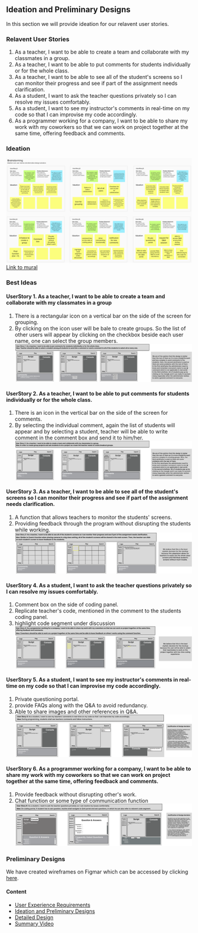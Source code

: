 ## Ideation and Preliminary Designs
In this section we will provide ideation for our relavent user stories.

### Relavent User Stories
1. As a teacher, I want to be able to create a team and collaborate with my classmates in a group.
2. As a teacher, I want to be able to put comments for students individually or for the whole class.
3. As a teacher, I want to be able to see all of the student's screens so I can monitor their progress and see if part of the assignment needs clarification.
4. As a student, I want to ask the teacher questions privately so I can resolve my issues comfortably.
5. As a student, I want to see my instructor's comments in real-time on my code so that I can improvise my code accordingly.
6. As a programmer working for a company, I want to be able to share my work with my coworkers so that we can work on project together at the same time, offering feedback and comments.

### Ideation
![ideation](ideation.png)
[Link to mural](https://app.mural.co/invitation/mural/livesynchronousprogramming4296/1657919665995?sender=u461392fd5388f2182c227778&key=7c724e4c-9a52-40e8-be36-abe24543fc0c)

### Best Ideas
#### UserStory 1. As a teacher, I want to be able to create a team and collaborate with my classmates in a group
1. There is a rectangular icon on a vertical bar on the side of the screen for grouping.
2. By clicking on the icon user will be bale to create groups. So the list of other users will appear by clicking on the checkbox beside each user name, one can select the group members.
![design1](wireframes/userstory1.png)

#### UserStory 2. As a teacher, I want to be able to put comments for students individually or for the whole class.
1. There is an icon in the vertical bar on the side of the screen for comments.
2. By selecting the individual comment, again the list of students will appear and by selecting a student, teacher will be able to write comment in the comment box and send it to him/her.
![design2](wireframes/userstory2.png)

#### UserStory 3. As a teacher, I want to be able to see all of the student's screens so I can monitor their progress and see if part of the assignment needs clarification.
1. A function that allows teachers to monitor the students' screens.
2. Providing feedback through the program without disrupting the students while working.
![design3](wireframes/userstory3.png)

#### UserStory 4. As a student, I want to ask the teacher questions privately so I can resolve my issues comfortably.
1. Comment box on the side of coding panel.
2. Replicate teacher's code, mentioned in the comment to the students coding panel.
3. highlight  code segment under discussion
![design4](wireframes/userstory4.png)

#### UserStory 5. As a student, I want to see my instructor's comments in real-time on my code so that I can improvise my code accordingly.
1. Private questioning portal.
2. provide FAQs along with the Q&A to avoid redundancy.
3. Able to share images and other references in Q&A.
![design5](wireframes/userstory5.png)

#### UserStory 6. As a programmer working for a company, I want to be able to share my work with my coworkers so that we can work on project together at the same time, offering feedback and comments.
1. Provide feedback without disrupting other's work.
2. Chat function or some type of communication function
![design6](wireframes/userstory6.png)

### Preliminary Designs
We have created wireframes on Figmar which can be accessed by clicking [here](https://www.figma.com/file/Eyoiz34vwYfzsJxiirrIC0/Wireframes_SCP?node-id=0%3A1).

#### Content
- [User Experience Requirements](requirements.md)
- [Ideation and Preliminary Designs](ideation.md)
- [Detailed Design](design.md)
- [Summary Video](demo.md)
